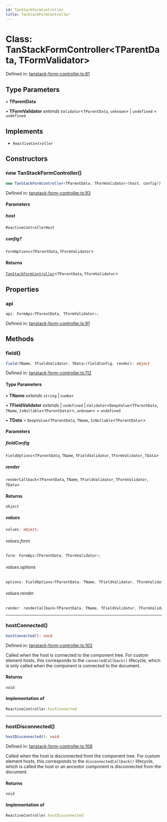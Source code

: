 ```yaml
---
id: TanStackFormController
title: TanStackFormController
---
```


<!-- DO NOT EDIT: this page is autogenerated from the type comments -->

# Class: TanStackFormController\<TParentData, TFormValidator\>

Defined in: [tanstack-form-controller.ts:81](https://github.com/TanStack/form/blob/main/packages/lit-form/src/tanstack-form-controller.ts#L81)

## Type Parameters

• **TParentData**

• **TFormValidator** *extends* `Validator`\<`TParentData`, `unknown`\> \| `undefined` = `undefined`

## Implements

- `ReactiveController`

## Constructors

### new TanStackFormController()

```ts
new TanStackFormController<TParentData, TFormValidator>(host, config?): TanStackFormController<TParentData, TFormValidator>
```

Defined in: [tanstack-form-controller.ts:93](https://github.com/TanStack/form/blob/main/packages/lit-form/src/tanstack-form-controller.ts#L93)

#### Parameters

##### host

`ReactiveControllerHost`

##### config?

`FormOptions`\<`TParentData`, `TFormValidator`\>

#### Returns

[`TanStackFormController`](tanstackformcontroller.md)\<`TParentData`, `TFormValidator`\>

## Properties

### api

```ts
api: FormApi<TParentData, TFormValidator>;
```

Defined in: [tanstack-form-controller.ts:91](https://github.com/TanStack/form/blob/main/packages/lit-form/src/tanstack-form-controller.ts#L91)

## Methods

### field()

```ts
field<TName, TFieldValidator, TData>(fieldConfig, render): object
```

Defined in: [tanstack-form-controller.ts:112](https://github.com/TanStack/form/blob/main/packages/lit-form/src/tanstack-form-controller.ts#L112)

#### Type Parameters

• **TName** *extends* `string` \| `number`

• **TFieldValidator** *extends* 
  \| `undefined`
  \| `Validator`\<`DeepValue`\<`TParentData`, `TName`, `IsNullable`\<`TParentData`\>\>, `unknown`\> = `undefined`

• **TData** = `DeepValue`\<`TParentData`, `TName`, `IsNullable`\<`TParentData`\>\>

#### Parameters

##### fieldConfig

`FieldOptions`\<`TParentData`, `TName`, `TFieldValidator`, `TFormValidator`, `TData`\>

##### render

`renderCallback`\<`TParentData`, `TName`, `TFieldValidator`, `TFormValidator`, `TData`\>

#### Returns

`object`

##### values

```ts
values: object;
```

###### values.form

```ts
form: FormApi<TParentData, TFormValidator>;
```

###### values.options

```ts
options: FieldOptions<TParentData, TName, TFieldValidator, TFormValidator, TData>;
```

###### values.render

```ts
render: renderCallback<TParentData, TName, TFieldValidator, TFormValidator, TData>;
```

***

### hostConnected()

```ts
hostConnected(): void
```

Defined in: [tanstack-form-controller.ts:102](https://github.com/TanStack/form/blob/main/packages/lit-form/src/tanstack-form-controller.ts#L102)

Called when the host is connected to the component tree. For custom
element hosts, this corresponds to the `connectedCallback()` lifecycle,
which is only called when the component is connected to the document.

#### Returns

`void`

#### Implementation of

```ts
ReactiveController.hostConnected
```

***

### hostDisconnected()

```ts
hostDisconnected(): void
```

Defined in: [tanstack-form-controller.ts:108](https://github.com/TanStack/form/blob/main/packages/lit-form/src/tanstack-form-controller.ts#L108)

Called when the host is disconnected from the component tree. For custom
element hosts, this corresponds to the `disconnectedCallback()` lifecycle,
which is called the host or an ancestor component is disconnected from the
document.

#### Returns

`void`

#### Implementation of

```ts
ReactiveController.hostDisconnected
```
